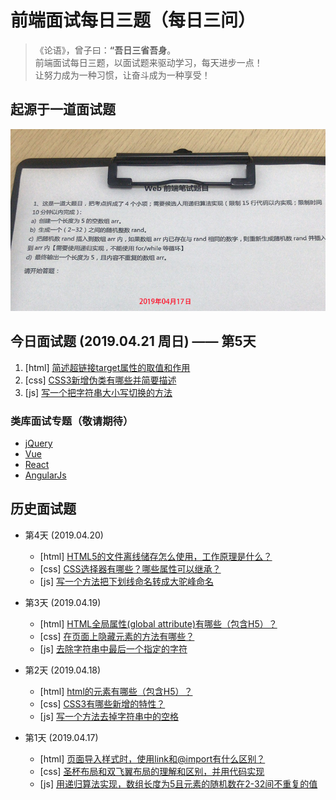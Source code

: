 # 前端面试每日三题（每日三问）

> 《论语》，曾子曰：**“吾日三省吾身**。  
> 前端面试每日三题，以面试题来驱动学习，每天进步一点！  
> 让努力成为一种习惯，让奋斗成为一种享受！

## 起源于一道面试题
![起源图](resource/images/begin.jpg)

## 今日面试题 (2019.04.21 周日) —— 第5天
1. [html] [简述超链接target属性的取值和作用](https://github.com/haizhilin2013/interview/issues/13)
2. [css] [CSS3新增伪类有哪些并简要描述](https://github.com/haizhilin2013/interview/issues/14)
3. [js] [写一个把字符串大小写切换的方法](https://github.com/haizhilin2013/interview/issues/15)

### 类库面试专题（敬请期待）
- [jQuery](lib/jQuery.md)
- [Vue](lib/Vue.md)
- [React](lib/React.md)
- [AngularJs](lib/AngularJs.md)

## 历史面试题
- 第4天 (2019.04.20)
    - [html] [HTML5的文件离线储存怎么使用，工作原理是什么？](https://github.com/haizhilin2013/interview/issues/10)
    - [css] [CSS选择器有哪些？哪些属性可以继承？](https://github.com/haizhilin2013/interview/issues/11)
    - [js] [写一个方法把下划线命名转成大驼峰命名](https://github.com/haizhilin2013/interview/issues/12)

- 第3天 (2019.04.19)
    - [html] [HTML全局属性(global attribute)有哪些（包含H5）？](https://github.com/haizhilin2013/interview/issues/7)
    - [css] [在页面上隐藏元素的方法有哪些？](https://github.com/haizhilin2013/interview/issues/8)
    - [js] [去除字符串中最后一个指定的字符](https://github.com/haizhilin2013/interview/issues/9)

- 第2天 (2019.04.18)
    - [html] [html的元素有哪些（包含H5）？](https://github.com/haizhilin2013/interview/issues/4)
    - [css] [CSS3有哪些新增的特性？](https://github.com/haizhilin2013/interview/issues/5)
    - [js] [写一个方法去掉字符串中的空格](https://github.com/haizhilin2013/interview/issues/6)

- 第1天 (2019.04.17)
    - [html] [页面导入样式时，使用link和@import有什么区别？](https://github.com/haizhilin2013/interview/issues/1)
    - [css] [圣杯布局和双飞翼布局的理解和区别，并用代码实现](https://github.com/haizhilin2013/interview/issues/2)
    - [js] [用递归算法实现，数组长度为5且元素的随机数在2-32间不重复的值](https://github.com/haizhilin2013/interview/issues/3)



